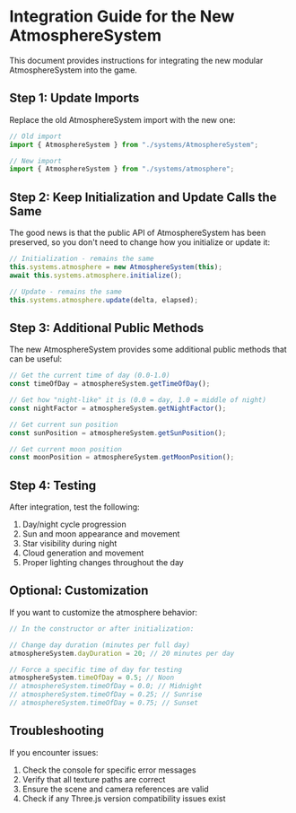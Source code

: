 # Integration Guide for the New AtmosphereSystem

This document provides instructions for integrating the new modular AtmosphereSystem into the game.

## Step 1: Update Imports

Replace the old AtmosphereSystem import with the new one:

```javascript
// Old import
import { AtmosphereSystem } from "./systems/AtmosphereSystem";

// New import
import { AtmosphereSystem } from "./systems/atmosphere";
```

## Step 2: Keep Initialization and Update Calls the Same

The good news is that the public API of AtmosphereSystem has been preserved, so you don't need to change how you initialize or update it:

```javascript
// Initialization - remains the same
this.systems.atmosphere = new AtmosphereSystem(this);
await this.systems.atmosphere.initialize();

// Update - remains the same
this.systems.atmosphere.update(delta, elapsed);
```

## Step 3: Additional Public Methods

The new AtmosphereSystem provides some additional public methods that can be useful:

```javascript
// Get the current time of day (0.0-1.0)
const timeOfDay = atmosphereSystem.getTimeOfDay();

// Get how "night-like" it is (0.0 = day, 1.0 = middle of night)
const nightFactor = atmosphereSystem.getNightFactor();

// Get current sun position
const sunPosition = atmosphereSystem.getSunPosition();

// Get current moon position
const moonPosition = atmosphereSystem.getMoonPosition();
```

## Step 4: Testing

After integration, test the following:

1. Day/night cycle progression
2. Sun and moon appearance and movement
3. Star visibility during night
4. Cloud generation and movement
5. Proper lighting changes throughout the day

## Optional: Customization

If you want to customize the atmosphere behavior:

```javascript
// In the constructor or after initialization:

// Change day duration (minutes per full day)
atmosphereSystem.dayDuration = 20; // 20 minutes per day

// Force a specific time of day for testing
atmosphereSystem.timeOfDay = 0.5; // Noon
// atmosphereSystem.timeOfDay = 0.0; // Midnight
// atmosphereSystem.timeOfDay = 0.25; // Sunrise
// atmosphereSystem.timeOfDay = 0.75; // Sunset
```

## Troubleshooting

If you encounter issues:

1. Check the console for specific error messages
2. Verify that all texture paths are correct
3. Ensure the scene and camera references are valid
4. Check if any Three.js version compatibility issues exist
